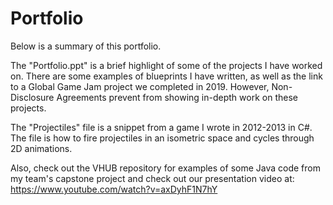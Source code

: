 # Portfolio
Below is a summary of this portfolio. 

The "Portfolio.ppt" is a brief highlight of some of the projects I have worked on. There are some examples of blueprints I have written, as well as the link to a Global Game Jam project we completed in 2019. However, Non-Disclosure Agreements prevent from showing in-depth work on these projects.

The "Projectiles" file is a snippet from a game I wrote in 2012-2013 in C#. The file is how to fire projectiles in an isometric space and cycles through 2D animations.

Also, check out the VHUB repository for examples of some Java code from my team's capstone project and check out our presentation video at: https://www.youtube.com/watch?v=axDyhF1N7hY
